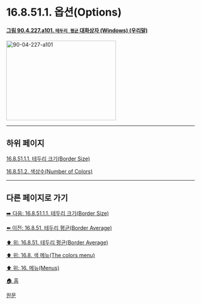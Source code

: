 # 16.8.51.1. 옵션(Options)

<a id="90-04-227-a101"></a>

#### [그림 90.4.227.a101. `테두리 평균` 대화상자 (Windows) (우리말)](./90-04-0227-border_average.md#90-04-227-a101)
<img width="293" height="213" alt="90-04-227-a101" src="https://github.com/user-attachments/assets/34efb040-89de-4103-af02-f981062728df" />

***

## 하위 페이지

[16.8.51.1.1. 테두리 크기(Border Size)](./16-08-51-01-01-border_size.md)

[16.8.51.2. 색상수(Number of Colors)](./16-08-51-01-02-number_of_colors.md)

***

## 다른 페이지로 가기

[➡️ 다음: 16.8.51.1.1. 테두리 크기(Border Size)](./16-08-51-01-01-border_size.md)

[⬅️ 이전: 16.8.51. 테두리 평균(Border Average)](./16-08-51-00-border-average.md)

[⬆️ 위: 16.8.51. 테두리 평균(Border Average)](./16-08-51-00-border-average.md)

[⬆️ 위: 16.8. 색 메뉴(The colors menu)](./16-08-00-the-colors-menu.md)

[⬆️ 위: 16. 메뉴(Menus)](./16-00-menus.md)

[🏠 홈](./00-home.md)

[원문](https://docs.gimp.org/2.10/ko/plug-in-borderaverage.html#idm33923)